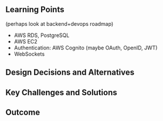 ## Learning Points
(perhaps look at backend+devops roadmap)
- AWS RDS, PostgreSQL
- AWS EC2
- Authentication: AWS Cognito (maybe OAuth, OpenID, JWT)
- WebSockets

## Design Decisions and Alternatives

## Key Challenges and Solutions

## Outcome
